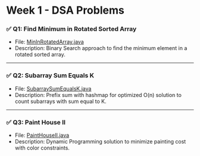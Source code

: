 # Week 1 - DSA Problems

### ✅ Q1: Find Minimum in Rotated Sorted Array
- File: [MinInRotatedArray.java](MinInRotatedArray.java)
- Description: Binary Search approach to find the minimum element in a rotated sorted array.

---

### ✅ Q2: Subarray Sum Equals K
- File: [SubarraySumEqualsK.java](SubarraySumEqualsK.java)
- Description: Prefix sum with hashmap for optimized O(n) solution to count subarrays with sum equal to K.

---

### ✅ Q3: Paint House II
- File: [PaintHouseII.java](PaintHouseII.java)
- Description: Dynamic Programming solution to minimize painting cost with color constraints.
